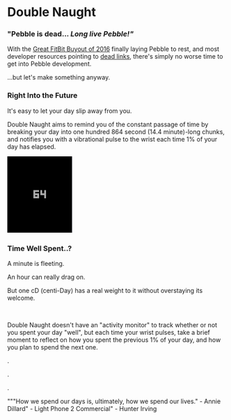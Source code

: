 # Double Naught
<h3> "Pebble is dead... <i>Long live Pebble!" </h3> </i>

With the <a href="https://www.wired.com/2016/12/the-inside-story-behind-pebbles-demise/">Great FitBit Buyout of 2016</a> finally laying Pebble to rest, and most developer resources pointing to <a href="http://developer.pebble.com/tutorials/">dead links</a>, there's simply no worse time to get into Pebble development.

...but let's make something anyway.

<h3>Right Into the Future</h3>
It's easy to let your day slip away from you.

Double Naught aims to remind you of the constant passage of time by breaking your day into one hundred 864 second (14.4 minute)-long chunks, and notifies you with a vibrational pulse to the wrist each time 1% of your day has elapsed.

<img src="64centiday.PNG"></img>

<h3>Time Well Spent..?</h3>

A minute is fleeting.

An hour can really drag on.

But one cD (centi-Day) has a real weight to it without overstaying its welcome.

<br>

Double Naught doesn't have an "activity monitor" to track whether or not you spent your day "well", but each time your wrist pulses, take a brief moment to reflect on how you spent the previous 1% of your day, and how you plan to spend the next one.

.

.

.

"""How we spend our days is, ultimately, how we spend our lives." - Annie Dillard" - Light Phone 2 Commercial" - Hunter Irving
